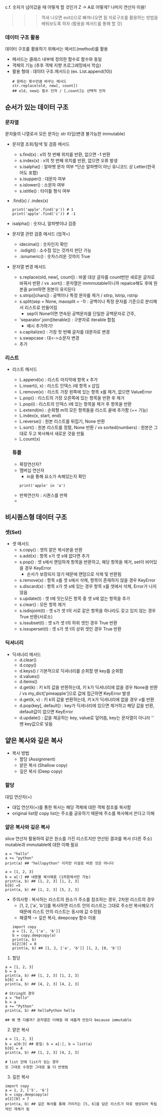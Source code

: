 c.f. 숫자가 넘어갔을 때 어떻게 할 것인가 Z -> A로 어떻게?
나머지 연산자 이용!
>>> 꺽새 나오면 exit()으로 빠져나오면 됨
자료구조를 활용하는 방법을 배워보도록 하자 (활용을 메서드를 통해 할 것)


### 데이터 구조 활용
데이터 구조를 활용하기 위해서는 메서드(method)를 활용
- 메서드는 클래스 내부에 정의한 함수로 함수와 동일
- 객체의 기능 (추후 객체 지향 프로그래밍에서 학습)
- 활용 형태 : 데이터 구조.메서드() (ex. List.append(10))
  ```  
  # 원하는 횟수만큼 바꾸는 메서드
  str.replace(old, new[, count])
  ## old, new는 필수 인자 / [,count]는 선택적 인자
  ```
## 순서가 있는 데이터 구조
### 문자열
문자들의 나열로서 모든 문자는 str 타입(변경 불가능한 immutable)
- 문자열 조회/탐색 및 검증 메서드
  - s.find(x) : x의 첫 번째 위치를 반환, 없으면 -1 반환
  - s.index(x) : x의 첫 번째 위치를 반환, 없으면 오류 발생
  - s.isalpha() : 알파벳 문자 여부 *단순 알파벳이 아닌 유니코드 상 Letter(한국어도 포함)
  - s.isupper() : 대문자 여부
  - s.islower() : 소문자 여부
  - s.istitle() : 타이틀 형식 여부

- .find(x) / .index(x)
  ```
  print('apple'.find('p')) # 1
  print('apple'.find('c')) # -1
  ```
- isalpha() : 숫자냐, 알파벳이냐 검증

- 문자열 관련 검증 메서드 (엄격<)
  - idecimal() : 숫자인지 확인
  - .isdigit() : 소수점 있는 것까지 판단 가능
  - .isnumeric() : 숫자스러운 것까지 True
  
- 문자열 변경 메서드
  - s.replace(old, new[, count]) : 바꿀 대상 글자를 count번만 새로운 글자로 바꿔서 반환 / vs .sort() : 문자열은 immmutable이니까 repalce해도 후에 원본을 print하면 원본이 유지된다
  - s.strip([chars]) : 공백이나 특정 문자를 제거 / stirp, lstrip, rstrip
  - s.split(sep = None, maxsplit = -1) : 공백이나 특정 문자를 기준으로 분리해서 리스트로 만들어짐
    - sep이 None이면 연속된 공백문자를 단일한 공백문자로 간주, 
  - 'separator'.join([iterable]) : 구분자로 iterable 합침
    - 예시 추가하기!
  - s.capitalize() : 가장 첫 번째 글자를 대문자로 변경
  - s.swapcase : 대<->소문자 변경
  - 추가

### 리스트
- 리스트 메서드
  - L.append(x) : 리스트 마지막에 항목 x 추가
  - L.insert(i, x) : 리스트 인덱스 i에 항목 x 삽입
  - L.remove(x) : 리스트 가장 왼쪽에 있는 항목 x를 제거, 없으면 ValueError
  - L.pop() : 리스트의 가장 오른쪽에 있는 항목을 반환 후 제거
  - L.pop(i) : 리스트의 인덱스 i에 있는 항목을 제거 후 항목을 반환
  - L.extend(m) : 순회형 m의 모든 항목들을 리스트 끝에 추가함 (+= 기능)
  - L.index(x, start, end)
  - L.reverse() : 원본 리스트를 뒤집기, None 반환
  - L.sort() : 원본 리스트를 정렬, None 반환 / vs sorted(numbers) : 원본은 그대로 두고 복사해서 새로운 것을 만듦
  - L.count(x)
  
  ### 튜플
  - 확장연산자?
  - 멤버십 연산자
    - in을 통해 요소가 속해있는지 확인
    ```
    print('apple' in 'a')
    ```
  - 반복연산자 : 시퀀스를 반복
  - 
## 비시퀀스형 데이터 구조
### 셋(Set)
- 셋 메서드
  - s.copy() : 셋의 얕은 복사본을 반환
  - s.add(x) : 항목 x가 셋 s에 없다면 추가
  - s.pop() : 셋 s에서 랜덤하게 항목을 반환하고, 해당 항목을 제거, set이 비어있을 경우 KeyError
    - 순서가 보장되지 않기 때문에 랜덤으로 삭제 및 반환됨
  - s.remove(x) : 항목 x를 셋 s에서 삭제, 항목이 존재하지 않을 경우 KeyError
  - s.discard(x) : 항목 x가 셋 s에 있는 경우 항목 x를 셋에서 삭제, Error가 나지 않음
  - s.update(t) : 셋 t에 잇는모든 항목 중 셋 s에 없는 항목을 추가
  - s.clear() : 모든 항목 제거
  - s.isdisjoint(t) : 셋 s가 셋 t의 서로 같은 항목을 하나라도 갖고 있지 않는 경우 True 반환(서로소)
  - s.issubset(t) : 셋 s가 셋 t의 하위 셋인 경우 True 반환
  - s.issuperset(t) : 셋 s가 셋 t의 상위 셋인 경우 True 반환

### 딕셔너리
- 딕셔너리 메서드
  - d.clear()
  - d.copy()
  - d.keys() / 기본적으로 딕셔너리를 순회할 땐 key를 순회함
  - d.values()
  - d.items()
  - d.get(k) : 키 k의 값을 반환하는데, 키 k가 딕셔너리에 없을 경우 None을 반환 / vs my_dict['pineapple']으로 값에 접근하면 KeyError 발생
  - d.get(k, v) : 키 k의 값을 반환하는데, 키 k가 딕셔너리에 없을 경우 v를 반환
  - d.pop(key[, default]) : key가 딕셔너리에 있으면 제거하고 해당 값을 반환, default값이 없으면 KeyError
  - d.update() : 값을 제공하는 key, value로 덮어씀, key는 문자열이 아니라 '' 뗀 key값으로 넣음

## 얕은 복사와 깊은 복사
- 복사 방법
  - 할당 (Assignment)
  - 얕은 복사 (Shallow copy)
  - 깊은 복사 (Deep copy)

### 할당
대입 연산자(=)
- 대입 연산자(=)를 통한 복사는 해당 객체에 대한 객체 참조를 복사함
- original list랑 copy list는 주소를 공유하기 때문에 주소를 복사해서 쓴다고 이해

### 얕은 복사와 깊은 복사
slice 연산자 활용하여 같은 원소를 가진 리스트지만 연산된 결과를 복사 (다른 주소)
mutable과 immutable에 대한 이해 필요
```
a = "hello"
a += "python"
print(a) ## "hellopython" 이지만 이걸로 바뀐 것은 아니다

```
```
a = [1, 2, 3]
b = a[:] ## 내용물 복사해옴 (1차원에서만 가능)
print(a, b) ## [1, 2, 3] [1, 2, 3]
b[0] =5
print(a, b) ## [1, 2, 3] [5, 2, 3]
```
- 주의사항 : 복사하는 리스트의 원소가 주소를 참조하는 경우, 2차원 리스트의 경우
  - [1, 2, ['a', 'b']]를 복사하면 리스트 안의 리스트는 그대로 주소만 복사해오기 때문에 리스트 안의 리스트는 동시에 값 수정됨
  - 해결책 -> 깊은 복사, deepcopy 함수 이용
  ```
  import copy
  a = [1, 2, ['a', 'b']]
  b = copy.deepcopy(a)
  print(a, b)
  b[2][0] = 0
  print(a, b) ## [1, 2, ['a', 'b']] [1, 2, [0, 'b']]
  ```
1) 할당
```
a = [1, 2, 3]
b = a
print(a, b) ## [1, 2, 3] [1, 2, 3]
b[0] = 4
print(a, b) ## [4, 2, 3] [4, 2, 3]

# String의 경우
a = "hello"
b = a
a += "Python"
print(a, b) ## helloPython hello

## 왜 얜 다를까? 문자열은 더해질 때 새롭게 만든다 because immutable
```
2) 얕은 복사
```
a = [1, 2, 3]
b = a[0:3] ## 동일: b = a[:], b = list(a)
b[0] = 4
print(a, b) ## [1, 2, 3] [4, 2, 3]

# list 안에 list가 있는 경우
또 그대로 수정한 그대로 둘 다 반영됨
```
3) 깊은 복사
```
import copy
a = 1, 2, ['5', '6']
b = copy.deepcopy(a)
a[2][0] = 7
print(a, b) ## 깊은 복사를 통해 가리키는 [5, 6]을 담은 리스트가 따로 생성되어 독립적인 개체가 됨
```
